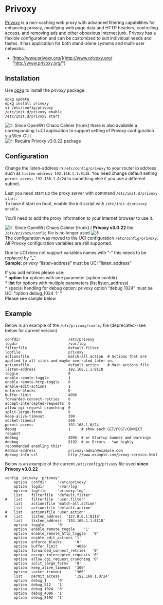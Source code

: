 # Privoxy

[Privoxy](https://en.wikipedia.org/wiki/Privoxy "https://en.wikipedia.org/wiki/Privoxy") is a non-caching web proxy with advanced filtering capabilities for enhancing privacy, modifying web page data and HTTP headers, controlling access, and removing ads and other obnoxious Internet junk. Privoxy has a flexible configuration and can be customized to suit individual needs and tastes. It has application for both stand-alone systems and multi-user networks.

- [http://www.privoxy.org/](http://www.privoxy.org/ "http://www.privoxy.org/")

## Installation

Use [*opkg*](/docs/guide-user/additional-software/opkg "docs:guide-user:additional-software:opkg") to install the *privoxy* package.

```
opkg update
opkg install privoxy
vi /etc/config/privoxy
/etc/init.d/privoxy enable
/etc/init.d/privoxy start
```

![:!:](/lib/images/smileys/exclaim.svg) Since OpenWrt Chaos Calmer (trunk) there is also available a corresponding LuCI application to support setting of Privoxy configuration via Web-GUI.  
![:!:](/lib/images/smileys/exclaim.svg) Require Privoxy v3.0.22 package

## Configuration

Change the listen-address in `/etc/config/privoxy` to your router ip address such as `listen-address 192.168.1.1:8118`. You need change default setting `permit-access 192.168.1.0/24` to something else if you use a different subnet.

Last you need start up the proxy server with command `/etc/init.d/privoxy start`.  
To have it start on boot, enable the init script with `/etc/init.d/privoxy enable`.

You'll need to add the proxy information to your internet browser to use it.

![:!:](/lib/images/smileys/exclaim.svg) Since OpenWrt Chaos Calmer (trunk) / **Privoxy v3.0.22** the `/etc/privoxy/config` file is no longer used ![:!:](/lib/images/smileys/exclaim.svg)  
The configuration was moved to the UCI configuration `/etc/config/privoxy`.  
All Privoxy configuration variables are still supported.

Due to UCI does not support variables names with “-” this needs to be replaced by “\_”  
**Sample:** privoxy “listen-address” must be UCI “listen\_address”

If you add entries please use:  
\* **option** for options with one parameter (option confdir)  
\* **list** for options with multiple parameters (list listen\_address)  
\* special handling for debug option: privoxy option “debug 1024” must be UCI “option debug\_1024 '1' “  
Please see sample below

## Example

Below is an example of the `/etc/privoxy/config` file (deprecated--see below for current version)

```
confdir                      /etc/privoxy
logdir                       /var/log
filterfile                   default.filter
logfile                      privoxy
actionsfile                  match-all.action  # Actions that are applied to all sites and maybe overruled later on.
actionsfile                  default.action    # Main actions file
listen-address               192.168.1.1:8118
toggle                       0
enable-remote-toggle         1
enable-remote-http-toggle    0
enable-edit-actions          1
enforce-blocks               0
buffer-limit                 4096
forwarded-connect-retries    0
accept-intercepted-requests  0
allow-cgi-request-crunching  0
split-large-forms            0
keep-alive-timeout           300
socket-timeout               300
permit-access                192.168.1.0/24
debug                        1     # show each GET/POST/CONNECT request
#debug                       4096  # or Startup banner and warnings
#debug                       8192  # or Errors - *we highly recommended enabling this*
#admin-address               privoxy-admin@example.com
#proxy-info-url              http://www.example.com/proxy-service.html
```

Below is an example of the current `/etc/config/privoxy` file used **since Privoxy v3.0.22**

```
config	privoxy	'privoxy'
	option	confdir		'/etc/privoxy'
	option	logdir		'/var/log'
	option	logfile		'privoxy.log'
	list	filterfile	'default.filter'
#	list	filterfile	'user.filter'
	list	actionsfile	'match-all.action'
	list	actionsfile	'default.action'
#	list	actionsfile	'user.action'
#	list	listen_address	'127.0.0.1:8118'
	list	listen_address	'192.168.1.1:8118'
	option	toggle		'0'
	option	enable_remote_toggle	'1'
	option	enable_remote_http_toggle	'0'
	option	enable_edit_actions	'1'
	option	enforce_blocks		'0'
	option	buffer_limit		'4096'
	option	forwarded_connect_retries	'0'
	option	accept_intercepted_requests	'0'
	option	allow_cgi_request_crunching	'0'
	option	split_large_forms	'0'
	option	keep_alive_timeout	'300'
	option	socket_timeout		'300'
	list	permit_access		'192.168.1.0/24'
	option	debug_1		'0'
	option	debug_512	'1'
	option	debug_1024	'0'
	option	debug_4096	'1'
	option	debug_8192	'1'
```
